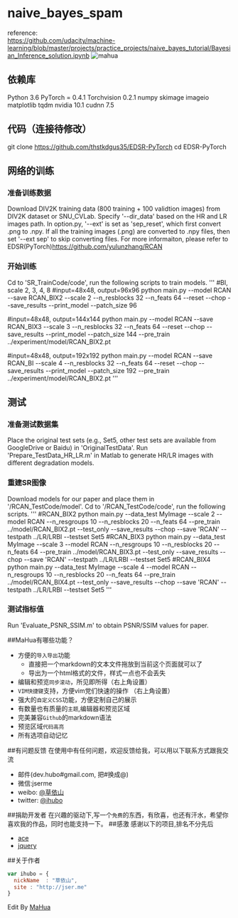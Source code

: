 # naive_bayes_spam
reference:  
https://github.com/udacity/machine-learning/blob/master/projects/practice_projects/naive_bayes_tutorial/Bayesian_Inference_solution.ipynb
![mahua](mahua-logo.jpg)

## 依赖库
Python 3.6
PyTorch = 0.4.1
Torchvision 0.2.1
numpy
skimage
imageio
matplotlib
tqdm
nvidia 10.1
cudnn 7.5

## 代码（连接待修改）
git clone https://github.com/thstkdgus35/EDSR-PyTorch
cd EDSR-PyTorch

## 网络的训练
### 准备训练数据
Download DIV2K training data (800 training + 100 validtion images) from DIV2K dataset or SNU_CVLab.
Specify '--dir_data' based on the HR and LR images path. In option.py, '--ext' is set as 'sep_reset', which first convert .png to .npy. If all the training images (.png) are converted to .npy files, then set '--ext sep' to skip converting files.
For more informaiton, please refer to EDSR(PyTorch)https://github.com/yulunzhang/RCAN

### 开始训练
Cd to 'SR_TrainCode/code', run the following scripts to train models.
'''
#BI, scale 2, 3, 4, 8
#input=48x48, output=96x96
python main.py --model RCAN --save RCAN_BIX2 --scale 2 --n_resblocks 32 --n_feats 64  --reset --chop --save_results --print_model --patch_size 96

#input=48x48, output=144x144
python main.py --model RCAN --save RCAN_BIX3 --scale 3 --n_resblocks 32 --n_feats 64  --reset --chop --save_results --print_model --patch_size 144 --pre_train ../experiment/model/RCAN_BIX2.pt

#input=48x48, output=192x192
python main.py --model RCAN --save RCAN_BI --scale 4 --n_resblocks 32 --n_feats 64  --reset --chop --save_results --print_model --patch_size 192 --pre_train ../experiment/model/RCAN_BIX2.pt
'''

## 测试
### 准备测试数据集
Place the original test sets (e.g., Set5, other test sets are available from GoogleDrive or Baidu) in 'OriginalTestData'.
Run 'Prepare_TestData_HR_LR.m' in Matlab to generate HR/LR images with different degradation models.


### 重建SR图像
Download models for our paper and place them in '/RCAN_TestCode/model'.
Cd to '/RCAN_TestCode/code', run the following scripts.
'''
#RCAN_BIX2
python main.py --data_test MyImage --scale 2 --model RCAN --n_resgroups 10 --n_resblocks 20 --n_feats 64 --pre_train ../model/RCAN_BIX2.pt --test_only --save_results --chop --save 'RCAN' --testpath ../LR/LRBI --testset Set5
#RCAN_BIX3
python main.py --data_test MyImage --scale 3 --model RCAN --n_resgroups 10 --n_resblocks 20 --n_feats 64 --pre_train ../model/RCAN_BIX3.pt --test_only --save_results --chop --save 'RCAN' --testpath ../LR/LRBI --testset Set5
#RCAN_BIX4
python main.py --data_test MyImage --scale 4 --model RCAN --n_resgroups 10 --n_resblocks 20 --n_feats 64 --pre_train ../model/RCAN_BIX4.pt --test_only --save_results --chop --save 'RCAN' --testpath ../LR/LRBI --testset Set5
'''
 ### 测试指标值
 Run 'Evaluate_PSNR_SSIM.m' to obtain PSNR/SSIM values for paper.




##MaHua有哪些功能？

* 方便的`导入导出`功能
    *  直接把一个markdown的文本文件拖放到当前这个页面就可以了
    *  导出为一个html格式的文件，样式一点也不会丢失
* 编辑和预览`同步滚动`，所见即所得（右上角设置）
* `VIM快捷键`支持，方便vim党们快速的操作 （右上角设置）
* 强大的`自定义CSS`功能，方便定制自己的展示
* 有数量也有质量的`主题`,编辑器和预览区域
* 完美兼容`Github`的markdown语法
* 预览区域`代码高亮`
* 所有选项自动记忆

##有问题反馈
在使用中有任何问题，欢迎反馈给我，可以用以下联系方式跟我交流

* 邮件(dev.hubo#gmail.com, 把#换成@)
* 微信:jserme
* weibo: [@草依山](http://weibo.com/ihubo)
* twitter: [@ihubo](http://twitter.com/ihubo)

##捐助开发者
在兴趣的驱动下,写一个`免费`的东西，有欣喜，也还有汗水，希望你喜欢我的作品，同时也能支持一下。
##感激
感谢以下的项目,排名不分先后

* [ace](http://ace.ajax.org/)
* [jquery](http://jquery.com)

##关于作者

```javascript
var ihubo = {
  nickName  : "草依山",
  site : "http://jser.me"
}
```
Edit By [MaHua](http://mahua.jser.me)
